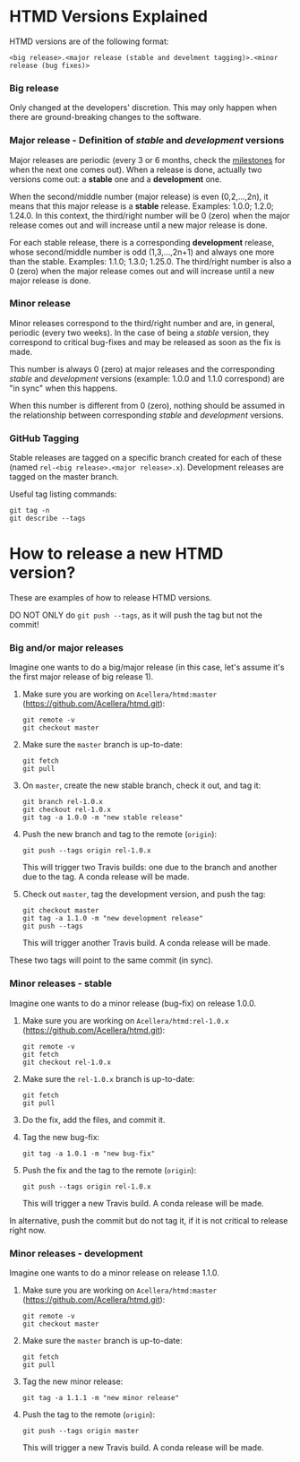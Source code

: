 # HTMD Versions Explained

HTMD versions are of the following format:

```
<big release>.<major release (stable and develment tagging)>.<minor release (bug fixes)>
```

### Big release

Only changed at the developers' discretion. This may only happen when there are ground-breaking changes to the software.

### Major release - Definition of _stable_ and _development_ versions

Major releases are periodic (every 3 or 6 months, check the [milestones](https://github.com/Acellera/htmd/milestones) for when the next one comes out). When a release is done, actually two versions come out: a __stable__ one and a __development__ one.

When the second/middle number (major release) is even (0,2,...,2n), it means that this major release is a __stable__ release. Examples: 1.0.0; 1.2.0; 1.24.0.
In this context, the third/right number will be 0 (zero) when the major release comes out and will increase until a new major release is done. 

For each stable release, there is a corresponding __development__ release, whose second/middle number is odd (1,3,...,2n+1) and always one more than the stable. Examples: 1.1.0; 1.3.0; 1.25.0.
The third/right number is also a 0 (zero) when the major release comes out and will increase until a new major release is done.

### Minor release

Minor releases correspond to the third/right number and are, in general, periodic (every two weeks). In the case of being a _stable_ version, they correspond to critical bug-fixes and may be released as soon as the fix is made. 

This number is always 0 (zero) at major releases and the corresponding _stable_ and _development_ versions (example: 1.0.0 and 1.1.0 correspond) are "in sync" when this happens.

When this number is different from 0 (zero), nothing should be assumed in the relationship between corresponding _stable_ and _development_ versions.

### GitHub Tagging

Stable releases are tagged on a specific branch created for each of these (named `rel-<big release>.<major release>.x`). Development releases are tagged on the master branch.

Useful tag listing commands:
```
git tag -n
git describe --tags
```

# How to release a new HTMD version?

These are examples of how to release HTMD versions.

DO NOT ONLY do `git push --tags`, as it will push the tag but not the commit!

### Big and/or major releases

Imagine one wants to do a big/major release (in this case, let's assume it's the first major release of big release 1).

1. Make sure you are working on `Acellera/htmd:master` (https://github.com/Acellera/htmd.git):

   ```
   git remote -v
   git checkout master
   ```

1. Make sure the `master` branch is up-to-date:

   ```
   git fetch
   git pull
   ```

1. On `master`, create the new stable branch, check it out, and tag it:

   ```
   git branch rel-1.0.x
   git checkout rel-1.0.x
   git tag -a 1.0.0 -m "new stable release"
   ```

1. Push the new branch and tag to the remote (`origin`):

   `git push --tags origin rel-1.0.x`

   This will trigger two Travis builds: one due to the branch and another due to the tag. A conda release will be made.
1. Check out `master`, tag the development version, and push the tag:

   ```
   git checkout master
   git tag -a 1.1.0 -m "new development release"
   git push --tags
   ```

   This will trigger another Travis build. A conda release will be made.

These two tags will point to the same commit (in sync).

### Minor releases - stable

Imagine one wants to do a minor release (bug-fix) on release 1.0.0.

1. Make sure you are working on `Acellera/htmd:rel-1.0.x` (https://github.com/Acellera/htmd.git):

   ```
   git remote -v
   git fetch
   git checkout rel-1.0.x
   ```

1. Make sure the `rel-1.0.x` branch is up-to-date:

   ```
   git fetch
   git pull
   ```

1. Do the fix, add the files, and commit it.
1. Tag the new bug-fix:

   `git tag -a 1.0.1 -m "new bug-fix"`

1. Push the fix and the tag to the remote (`origin`):

   `git push --tags origin rel-1.0.x`

   This will trigger a new Travis build. A conda release will be made.

In alternative, push the commit but do not tag it, if it is not critical to release right now.

### Minor releases - development

Imagine one wants to do a minor release on release 1.1.0.

1. Make sure you are working on `Acellera/htmd:master` (https://github.com/Acellera/htmd.git):

   ```
   git remote -v
   git checkout master
   ```

1. Make sure the `master` branch is up-to-date:

   ```
   git fetch
   git pull
   ```

1. Tag the new minor release:

   `git tag -a 1.1.1 -m "new minor release"`

1. Push the tag to the remote (`origin`):

   `git push --tags origin master`

   This will trigger a new Travis build. A conda release will be made.
